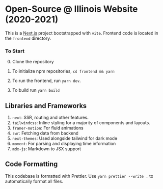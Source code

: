 # Open-Source @ Illinois Website (2020-2021)

This is a [Next.js](https://nextjs.org/) project bootstrapped with `vite`. Frontend code is located in the `frontend` directory.

### To Start

0. Clone the repository

1. To initialize npm repositories, `cd frontend && yarn`

2. To run the frontend, run `yarn dev`.

3. To build run `yarn build`

## Libraries and Frameworks

1. `next`: SSR, routing and other features.
2. `tailwindcss`: Inline styling for a majority of components and layouts.
3. `framer-motion`: For fluid animations
4. `swr`: Fetching data from backend
5. `next-themes`: Used alongside tailwind for dark mode
6. `moment`: For parsing and displaying time information
7. `mdx-js`: Markdown to JSX support

## Code Formatting

This codebase is formatted with Prettier. Use `yarn prettier --write .` to automatically format all files.


